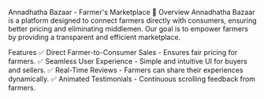 Annadhatha Bazaar - Farmer's Marketplace 🌾
Overview
Annadhatha Bazaar is a platform designed to connect farmers directly with consumers, ensuring better pricing and eliminating middlemen. Our goal is to empower farmers by providing a transparent and efficient marketplace.

Features
✅ Direct Farmer-to-Consumer Sales - Ensures fair pricing for farmers.
✅ Seamless User Experience - Simple and intuitive UI for buyers and sellers.
✅ Real-Time Reviews - Farmers can share their experiences dynamically.
✅ Animated Testimonials - Continuous scrolling feedback from farmers.

